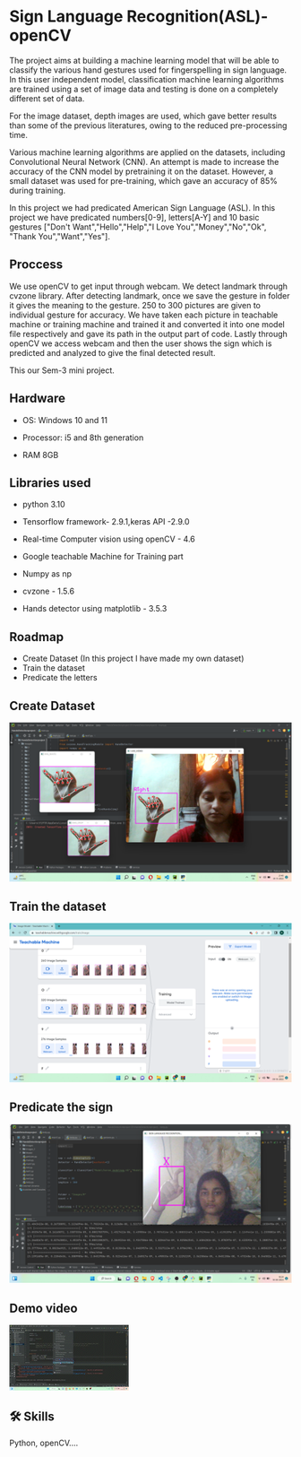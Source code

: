 
# Sign Language Recognition(ASL)-openCV

The project aims at building a machine learning model that will be able to classify the various
hand gestures used for fingerspelling in sign language. In this user independent model,
classification machine learning algorithms are trained using a set of image data and testing is
done on a completely different set of data.

For the image dataset, depth images are used, which
gave better results than some of the previous literatures, owing to the reduced pre-processing time.

Various machine learning algorithms are applied on the datasets, including Convolutional
Neural Network (CNN). An attempt is made to increase the accuracy of the CNN model by pretraining it on the dataset. However, a small dataset was used for pre-training, which gave an accuracy of 85% during training.

In this project we had predicated American Sign Language (ASL).
In this project we have predicated numbers[0-9], letters[A-Y] and 10 basic gestures ["Don't Want","Hello","Help","I Love You","Money","No","Ok", "Thank You","Want","Yes"].

## Proccess

We use openCV to get input through webcam. We detect landmark through cvzone library. After
detecting landmark, once we save the gesture in folder it gives the meaning to the gesture. 250 to
300 pictures are given to individual gesture for accuracy. We have taken each picture in teachable
machine or training machine and trained it and converted it into one model file respectively and
gave its path in the output part of code. Lastly through openCV we access webcam and then the
user shows the sign which is predicted and analyzed to give the final detected result.

This our Sem-3 mini project.
## Hardware

- OS: Windows 10 and 11

- Processor: i5 and 8th generation

- RAM 8GB


## Libraries used

- python 3.10

- Tensorflow framework- 2.9.1,keras API -2.9.0

-  Real-time Computer vision using openCV - 4.6

- Google teachable Machine for Training part

- Numpy as np

- cvzone - 1.5.6

- Hands detector using matplotlib - 3.5.3 




## Roadmap 

- Create Dataset (In this project I have made my own dataset)
- Train the dataset
- Predicate the letters


## Create Dataset

![App Screenshot](https://github.com/devgeek2700/Sign-Language-recognition-using-openCV/blob/master/Output/dataset_img.png?raw=true)

## Train the dataset

![App Screenshot](https://github.com/devgeek2700/Sign-Language-recognition-using-openCV/blob/master/Output/trainning_img.png?raw=true)

## Predicate the sign

![App Screenshot](https://github.com/devgeek2700/Sign-Language-recognition-using-openCV/blob/master/Output/output_letter.png?raw=true)

## 



## Demo video

![App Screenshot](https://github.com/devgeek2700/Sign-Language-recognition-using-openCV/blob/master/Output/srl_output_demo_gif.gif?raw=true)





## 🛠 Skills
Python, openCV....

